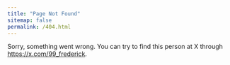 ```yaml
---
title: "Page Not Found"
sitemap: false
permalink: /404.html
---
```


Sorry, something went wrong. You can try to find this person at X through https://x.com/99_frederick.
